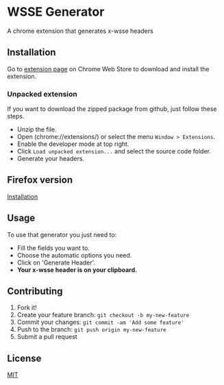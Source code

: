# WSSE Generator
A chrome extension that generates x-wsse headers

## Installation
Go to [extension page](https://chrome.google.com/webstore/detail/wsse-generator/piadnaffpgcjalpkfmkpgeamkajfeedc) 
on Chrome Web Store to download and install the extension.

### Unpacked extension
If you want to download the zipped package from github, just follow these steps.
- Unzip the file.
- Open (chrome://extensions/) or select the menu `Window > Extensions`.
- Enable the developer mode at top right.
- Click `Load unpacked extension...` and select the source code folder.
- Generate your headers.

## Firefox version
[Installation](./Install_to_firefox.md)

## Usage
To use that generator you just need to:
- Fill the fields you want to.
- Choose the automatic options you need.
- Click on 'Generate Header'.
- __Your x-wsse header is on your clipboard.__

## Contributing
1. Fork it!
2. Create your feature branch: `git checkout -b my-new-feature`
3. Commit your changes: `git commit -am 'Add some feature'`
4. Push to the branch: `git push origin my-new-feature`
5. Submit a pull request

## License

[MIT](http://opensource.org/licenses/MIT)
